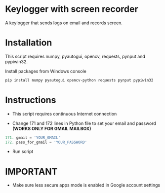 # Keylogger with screen recorder
A keylogger that sends logs on email and records screen.

# Installation

This script requires numpy, pyautogui, opencv, requests, pynput and pypiwin32.

Install packages from Windows console

```bash
pip install numpy pyautogui opencv-python requests pynput pypiwin32
```

# Instructions

- This script requires continuous Internet connection

- Change 171 and 172 lines in Python file to set your email and password **(WORKS ONLY FOR GMAIL MAILBOX)**
```python
171. gmail = 'YOUR_GMAIL'
172. pass_for_gmail = 'YOUR_PASSWORD'
```

- Run script

# IMPORTANT

- Make sure less secure apps mode is enabled in Google account settings
